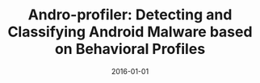 ---
title: "Andro-profiler: Detecting and Classifying Android Malware based on Behavioral Profiles"
collection: publications
permalink: /publication/2016-01-01-Andro-profiler-Detecting-and-Classifying-Android-Malware-based-on-Behavioral-Profiles
date: 2016-01-01
venue: 'CoRR'
paperurl: 'http://arxiv.org/abs/1606.01403'
citation: ' Jae{-}wook Jang,  Jaesung Yun,  David Mohaisen,  Jiyoung Woo,  Huy Kim, &quot;Andro-profiler: Detecting and Classifying Android Malware based on Behavioral Profiles.&quot; CoRR, 2016.'
---